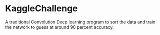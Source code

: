 # KaggleChallenge
A traditional Convolution Deep learning program to sort the data and train the network to guess at around 90 percent accuracy.
